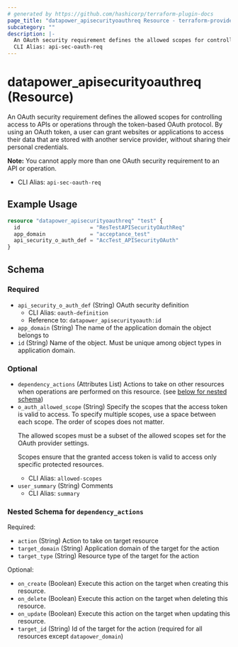 ```yaml
---
# generated by https://github.com/hashicorp/terraform-plugin-docs
page_title: "datapower_apisecurityoauthreq Resource - terraform-provider-datapower"
subcategory: ""
description: |-
  An OAuth security requirement defines the allowed scopes for controlling access to APIs or operations through the token-based OAuth protocol. By using an OAuth token, a user can grant websites or applications to access their data that are stored with another service provider, without sharing their personal credentials. Note: You cannot apply more than one OAuth security requirement to an API or operation.
  CLI Alias: api-sec-oauth-req
---
```


# datapower_apisecurityoauthreq (Resource)

An OAuth security requirement defines the allowed scopes for controlling access to APIs or operations through the token-based OAuth protocol. By using an OAuth token, a user can grant websites or applications to access their data that are stored with another service provider, without sharing their personal credentials. <p><b>Note:</b> You cannot apply more than one OAuth security requirement to an API or operation.</p>
  - CLI Alias: `api-sec-oauth-req`

## Example Usage

```terraform
resource "datapower_apisecurityoauthreq" "test" {
  id                      = "ResTestAPISecurityOAuthReq"
  app_domain              = "acceptance_test"
  api_security_o_auth_def = "AccTest_APISecurityOAuth"
}
```

<!-- schema generated by tfplugindocs -->
## Schema

### Required

- `api_security_o_auth_def` (String) OAuth security definition
  - CLI Alias: `oauth-definition`
  - Reference to: `datapower_apisecurityoauth:id`
- `app_domain` (String) The name of the application domain the object belongs to
- `id` (String) Name of the object. Must be unique among object types in application domain.

### Optional

- `dependency_actions` (Attributes List) Actions to take on other resources when operations are performed on this resource. (see [below for nested schema](#nestedatt--dependency_actions))
- `o_auth_allowed_scope` (String) Specify the scopes that the access token is valid to access. To specify multiple scopes, use a space between each scope. The order of scopes does not matter. <p>The allowed scopes must be a subset of the allowed scopes set for the OAuth provider settings.</p><p>Scopes ensure that the granted access token is valid to access only specific protected resources.</p>
  - CLI Alias: `allowed-scopes`
- `user_summary` (String) Comments
  - CLI Alias: `summary`

<a id="nestedatt--dependency_actions"></a>
### Nested Schema for `dependency_actions`

Required:

- `action` (String) Action to take on target resource
- `target_domain` (String) Application domain of the target for the action
- `target_type` (String) Resource type of the target for the action

Optional:

- `on_create` (Boolean) Execute this action on the target when creating this resource.
- `on_delete` (Boolean) Execute this action on the target when deleting this resource.
- `on_update` (Boolean) Execute this action on the target when updating this resource.
- `target_id` (String) Id of the target for the action (required for all resources except `datapower_domain`)
